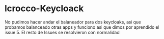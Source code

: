# lcrocco-Keycloack
No pudimos hacer andar el balaneador para dos keycloaks, asi que probamos balanceado otras apps y funciono asi que dimos por aprendido el issue 5. El resto de Issues se resolvieron con normalidad